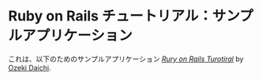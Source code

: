 # Ruby on Rails チュートリアル：サンプルアプリケーション

これは、以下のためのサンプルアプリケーション
[*Rury on Rails Turotiral*](http//railstutorial.jp/)
by [Ozeki Daichi](http://).